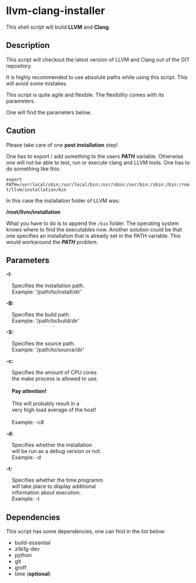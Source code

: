 # llvm-clang-installer

This shell script will build **LLVM** and **Clang**.

## Description

This script will checkout the latest version of LLVM and Clang out of the GIT repository.

It is highly recommended to use absolute paths while using this script. This will avoid some mistakes. 

This script is quite agile and flexible. The flexibility comes with its parameters. 

One will find the parameters below. 

## Caution

Please take care of one **post installation** step!

One has to export / add something to the users **_PATH_** variable. Otherwise one will not be able to test, run or execute clang and LLVM tools. One has to do something like this:

`export PATH=/usr/local/sbin:/usr/local/bin:/usr/sbin:/usr/bin:/sbin:/bin:/root/llvm/installation/bin`

In this case the installation folder of LLVM was:

**/root/llvm/installation**

What you have to do is to append the `/bin` folder. The operating system knows where to find the executables now. Another solution could be that one specifies an installation that is already set in the PATH variable. This would workaround the **_PATH_** problem.

## Parameters

**-I:**

&nbsp;&nbsp;&nbsp;&nbsp;Specifies the installation path.<br/>
&nbsp;&nbsp;&nbsp;&nbsp;Example: '/path/to/install/dir'

**-B:**

&nbsp;&nbsp;&nbsp;&nbsp;Specifies the build path.<br/>
&nbsp;&nbsp;&nbsp;&nbsp;Example: '/path/to/build/dir'

**-S:**

&nbsp;&nbsp;&nbsp;&nbsp;Specifies the source path.<br/>
&nbsp;&nbsp;&nbsp;&nbsp;Example: '/path/to/source/dir'

**-c:**

&nbsp;&nbsp;&nbsp;&nbsp;Specifies the amount of CPU cores<br/>
&nbsp;&nbsp;&nbsp;&nbsp;the make process is allowed to use.<br/>
<br/>
&nbsp;&nbsp;&nbsp;&nbsp;**Pay attention!**<br/>
<br/>
&nbsp;&nbsp;&nbsp;&nbsp;This will probably result in a<br/>
&nbsp;&nbsp;&nbsp;&nbsp;very high load average of the host!<br/>
<br/>
&nbsp;&nbsp;&nbsp;&nbsp;Example: -c8

**-d:**

&nbsp;&nbsp;&nbsp;&nbsp;Specifies whether the installation<br/>
&nbsp;&nbsp;&nbsp;&nbsp;will be run as a debug version or not.<br/>
&nbsp;&nbsp;&nbsp;&nbsp;Example: -d

**-t:**

&nbsp;&nbsp;&nbsp;&nbsp;Specifies whether the time programm<br/>
&nbsp;&nbsp;&nbsp;&nbsp;will take place to display additional<br/>
&nbsp;&nbsp;&nbsp;&nbsp;information about execution.<br/>
&nbsp;&nbsp;&nbsp;&nbsp;Example: -t

## Dependencies

This script has some dependencies, one can find in the list below:

- build-essential
- zlib1g-dev
- python
- git
- groff
- time (**optional**)